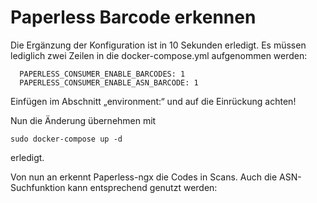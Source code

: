 # Paperless Barcode erkennen

Die Ergänzung der Konfiguration ist in 10 Sekunden erledigt. Es müssen lediglich zwei Zeilen in die docker-compose.yml aufgenommen werden:

      PAPERLESS_CONSUMER_ENABLE_BARCODES: 1
      PAPERLESS_CONSUMER_ENABLE_ASN_BARCODE: 1

Einfügen im Abschnitt „environment:“ und auf die Einrückung achten!

Nun die Änderung übernehmen mit 

    sudo docker-compose up -d

erledigt.

Von nun an erkennt Paperless-ngx die Codes in Scans. Auch die ASN-Suchfunktion kann entsprechend genutzt werden:
